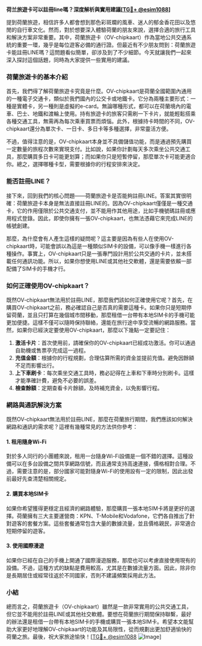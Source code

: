 **荷兰旅遊卡可以註冊line嗎？深度解析與實用建議[[TG💪+ @esim1088](https://t.me/s/esim1088)]**

提到荷蘭旅遊，相信許多人都會想到那色彩斑斕的風車、迷人的郁金香花田以及悠閒的自行車文化。然而，對於想要深入體驗荷蘭的朋友來說，選擇合適的旅行工具和解決方案非常重要。其中，荷蘭旅遊卡（OV-chipkaart）作為當地公共交通系統的重要一環，幾乎是每位遊客必備的通行證。但最近有不少朋友問到：荷蘭旅遊卡能註冊LINE嗎？這問題看似簡單，卻涉及到了不少細節。今天就讓我們一起來深入探討這個話題，同時為大家提供一些實用的建議。

### 荷蘭旅遊卡的基本介紹

首先，我們得了解荷蘭旅遊卡究竟是什麼。OV-chipkaart是荷蘭全國範圍內通用的一種電子交通卡，類似於我們國內的公交卡或地鐵卡。它分為兩種主要形式：一種是實體卡，另一種則是虛擬的e-card。無論哪種形式，都可以在荷蘭境內的電車、巴士、地鐵和渡輪上使用。持有旅遊卡的旅客只需刷一下卡片，就能輕鬆搭乘各種交通工具，無需再為每次乘車買票而煩惱。此外，根據持卡時間的不同，OV-chipkaart還分為單次卡、一日卡、多日卡等多種選擇，非常靈活方便。

不過，值得注意的是，OV-chipkaart本身並不具備儲值功能，而是通過預先購買一定數量的旅程次數來實現支付。比如說，如果你計劃每天多次乘坐公共交通工具，那麼購買多日卡可能更划算；而如果你只是短暫停留，那麼單次卡可能更適合你。總之，選擇哪種卡型，需要根據你的行程安排來決定。

### 能否註冊LINE？

接下來，回到我們的核心問題——荷蘭旅遊卡是否能夠註冊LINE。答案其實很明確：荷蘭旅遊卡本身是無法直接註冊LINE的。因為OV-chipkaart僅僅是一種交通卡，它的作用僅限於公共交通支付，並不能用作其他用途，比如手機號碼註冊或應用程式登錄。因此，即使你擁有一張OV-chipkaart，也無法憑藉它來完成LINE的帳號創建。

那麼，為什麼會有人產生這樣的疑問呢？這主要是因為有些人在使用OV-chipkaart時，可能會誤以為這是一種類似SIM卡的設備，可以像手機一樣進行各種操作。事實上，OV-chipkaart只是一張專門設計用於公共交通的卡片，並未搭載任何通訊功能。所以，如果你想使用LINE或其他社交軟體，還是需要依賴一部配備了SIM卡的手機才行。

### 如何正確使用OV-chipkaart？

既然OV-chipkaart無法用於註冊LINE，那麼我們該如何正確使用它呢？首先，在購買OV-chipkaart之前，務必確認自己是否真的需要這種卡。如果你只是短期停留荷蘭，並且只打算在幾個城市間移動，那麼租借一台帶有本地SIM卡的手機可能更加便捷。這樣不僅可以隨時保持聯絡，還能在旅行途中享受流暢的網路服務。當然，如果你已經決定要使用OV-chipkaart，那麼以下幾點一定要記住：

1. **激活卡片**：首次使用前，請確保你的OV-chipkaart已經成功激活。你可以通過自助機或售票亭完成這一過程。
2. **充值金額**：根據你的行程規劃，合理估算所需的資金並提前充值。避免因餘額不足而影響出行。
3. **上下車刷卡**：每次乘坐交通工具時，務必記得在上車和下車時分別刷卡。這樣才能準確計費，避免不必要的誤差。
4. **檢查餘額**：定期查看卡片餘額，及時補充資金，以免影響行程。

### 網路與通訊解決方案

既然OV-chipkaart無法用於註冊LINE，那麼在荷蘭旅行期間，我們應該如何解決網路和通訊的需求呢？這裡有幾種常見的方法供你參考：

#### 1. 租用隨身Wi-Fi
對於多人同行的小團體來說，租用一台隨身Wi-Fi設備是一個不錯的選擇。這種設備可以在多台設備之間共享網路信號，而且通常支持高速連接，價格相對合理。不過，需要注意的是，部分國家可能對隨身Wi-Fi的使用設有一定的限制，因此出發前最好先查清楚相關規定。

#### 2. 購買本地SIM卡
如果你希望獲得更穩定且經濟的網路體驗，那麼購買一張本地SIM卡將是更好的選擇。荷蘭擁有三大主要運營商：KPN、T-Mobile和Vodafone，它們各自推出了針對遊客的套餐方案。這些套餐通常包含大量的數據流量，並且價格親民，非常適合短期停留的遊客。

#### 3. 使用國際漫遊
如果你已經在自己的手機上開通了國際漫遊服務，那麼也可以考慮直接使用現有的設備。不過，這種方式的缺點是費用較高，尤其是在數據流量方面。因此，除非你是長期居住或經常往返於不同國家，否則不建議頻繁採用此方法。

### 小結

總而言之，荷蘭旅遊卡（OV-chipkaart）雖然是一款非常實用的公共交通工具，但它並不能用於註冊LINE或其他社交軟體。要想在荷蘭旅行期間保持聯繫，最好的辦法還是租借一台帶有本地SIM卡的手機或購買一張本地SIM卡。希望本文能幫助大家更好地理解OV-chipkaart的功能及其局限性，從而規劃出更加舒適愉快的荷蘭之旅。最後，祝大家旅途愉快！[[TG💪+ @esim1088](https://t.me/s/esim1088) ![Image](https://i.postimg.cc/4NQfJmqS/Snipaste-2025-05-13-00-14-12.png)]